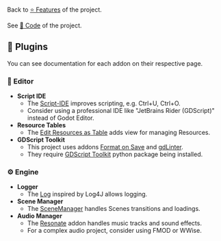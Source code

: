 
Back to [⭐ Features](https://github.com/TinyTakinTeller/TakinGodotTemplate/blob/master/.github/docs/FEATURES.md) of the project.

See [🤖 Code](https://github.com/TinyTakinTeller/TakinGodotTemplate/blob/master/.github/docs/CODE.md) of the project.



## 🧩 Plugins


You can see documentation for each addon on their respective page.

### 🔧 Editor

- **Script IDE**
	- The [Script-IDE](https://github.com/Maran23/script-ide) improves scripting, e.g. Ctrl+U, Ctrl+O.
	- Consider using a professional IDE like "JetBrains Rider (GDScript)" instead of Godot Editor.
- **Resource Tables**
	- The [Edit Resources as Table](https://github.com/don-tnowe/godot-resources-as-sheets-plugin/tree/Godot-4) adds view for managing Resources.
- **GDScript Toolkit**
	- This project uses addons [Format on Save](https://github.com/ryan-haskell/gdformat-on-save) and [gdLinter](https://github.com/el-falso/gdlinter).
	- They require [GDScript Toolkit](https://github.com/Scony/godot-gdscript-toolkit) python package being installed.

### ⚙️ Engine

- **Logger**
	- The [Log](https://github.com/albinaask/Log) inspired by Log4J allows logging.
- **Scene Manager**
	- The [SceneManager](https://github.com/maktoobgar/scene_manager) handles Scenes transitions and loadings.
- **Audio Manager**
	- The [Resonate](https://github.com/hugemenace/resonate) addon handles music tracks and sound effects.
	- For a complex audio project, consider using FMOD or WWise.
